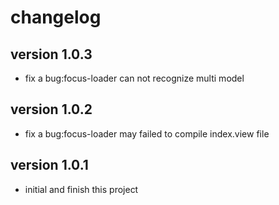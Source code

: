 # changelog

## version 1.0.3
* fix a bug:focus-loader can not recognize multi model

## version 1.0.2
* fix a bug:focus-loader may failed to compile index.view file

## version 1.0.1
* initial and finish this project
